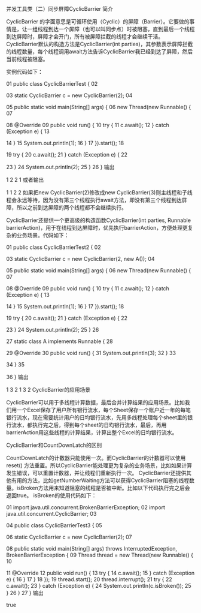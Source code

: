 并发工具类（二）同步屏障CyclicBarrier
简介

CyclicBarrier 的字面意思是可循环使用（Cyclic）的屏障（Barrier）。它要做的事情是，让一组线程到达一个屏障（也可以叫同步点）时被阻塞，直到最后一个线程到达屏障时，屏障才会开门，所有被屏障拦截的线程才会继续干活。CyclicBarrier默认的构造方法是CyclicBarrier(int parties)，其参数表示屏障拦截的线程数量，每个线程调用await方法告诉CyclicBarrier我已经到达了屏障，然后当前线程被阻塞。


实例代码如下：

01
public class CyclicBarrierTest {
02

03
    static CyclicBarrier c = new CyclicBarrier(2);
04

05
    public static void main(String[] args) {
06
        new Thread(new Runnable() {
07

08
            @Override
09
            public void run() {
10
                try {
11
                    c.await();
12
                } catch (Exception e) {
13

14
                }
15
                System.out.println(1);
16
            }
17
        }).start();
18

19
        try {
20
            c.await();
21
        } catch (Exception e) {
22

23
        }
24
        System.out.println(2);
25
    }
26
}
输出

1
2
2
1
或者输出

1
1
2
2
如果把new CyclicBarrier(2)修改成new CyclicBarrier(3)则主线程和子线程会永远等待，因为没有第三个线程执行await方法，即没有第三个线程到达屏障，所以之前到达屏障的两个线程都不会继续执行。

CyclicBarrier还提供一个更高级的构造函数CyclicBarrier(int parties, Runnable barrierAction)，用于在线程到达屏障时，优先执行barrierAction，方便处理更复杂的业务场景。代码如下：

01
public class CyclicBarrierTest2 {
02

03
    static CyclicBarrier c = new CyclicBarrier(2, new A());
04

05
    public static void main(String[] args) {
06
        new Thread(new Runnable() {
07

08
            @Override
09
            public void run() {
10
                try {
11
                    c.await();
12
                } catch (Exception e) {
13

14
                }
15
                System.out.println(1);
16
            }
17
        }).start();
18

19
        try {
20
            c.await();
21
        } catch (Exception e) {
22

23
        }
24
        System.out.println(2);
25
    }
26

27
    static class A implements Runnable {
28

29
        @Override
30
        public void run() {
31
            System.out.println(3);
32
        }
33

34
    }
35

36
}
输出

1
3
2
1
3
2
CyclicBarrier的应用场景

CyclicBarrier可以用于多线程计算数据，最后合并计算结果的应用场景。比如我们用一个Excel保存了用户所有银行流水，每个Sheet保存一个帐户近一年的每笔银行流水，现在需要统计用户的日均银行流水，先用多线程处理每个sheet里的银行流水，都执行完之后，得到每个sheet的日均银行流水，最后，再用barrierAction用这些线程的计算结果，计算出整个Excel的日均银行流水。

CyclicBarrier和CountDownLatch的区别

CountDownLatch的计数器只能使用一次。而CyclicBarrier的计数器可以使用reset() 方法重置。所以CyclicBarrier能处理更为复杂的业务场景，比如如果计算发生错误，可以重置计数器，并让线程们重新执行一次。
CyclicBarrier还提供其他有用的方法，比如getNumberWaiting方法可以获得CyclicBarrier阻塞的线程数量。isBroken方法用来知道阻塞的线程是否被中断。比如以下代码执行完之后会返回true。
isBroken的使用代码如下：

01
import java.util.concurrent.BrokenBarrierException;
02
import java.util.concurrent.CyclicBarrier;
03

04
public class CyclicBarrierTest3 {
05

06
    static CyclicBarrier c = new CyclicBarrier(2);
07

08
    public static void main(String[] args) throws InterruptedException, BrokenBarrierException {
09
        Thread thread = new Thread(new Runnable() {
10

11
            @Override
12
            public void run() {
13
                try {
14
                    c.await();
15
                } catch (Exception e) {
16
                }
17
            }
18
        });
19
        thread.start();
20
        thread.interrupt();
21
        try {
22
            c.await();
23
        } catch (Exception e) {
24
            System.out.println(c.isBroken());
25
        }
26
    }
27
}
输出

true